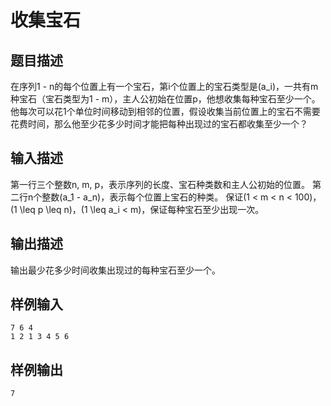 # 收集宝石
## 题目描述
在序列1 - n的每个位置上有一个宝石，第i个位置上的宝石类型是\(a_i\)，一共有m种宝石（宝石类型为1 - m），主人公初始在位置p，他想收集每种宝石至少一个。他每次可以花1个单位时间移动到相邻的位置，假设收集当前位置上的宝石不需要花费时间，那么他至少花多少时间才能把每种出现过的宝石都收集至少一个？

## 输入描述
第一行三个整数n, m, p，表示序列的长度、宝石种类数和主人公初始的位置。
第二行n个整数\(a_1 - a_n\)，表示每个位置上宝石的种类。
保证\(1 < m < n < 100\)，\(1 \leq p \leq n\)，\(1 \leq a_i < m\)，保证每种宝石至少出现一次。

## 输出描述
输出最少花多少时间收集出现过的每种宝石至少一个。

## 样例输入
```
7 6 4
1 2 1 3 4 5 6
```

## 样例输出
```
7
```